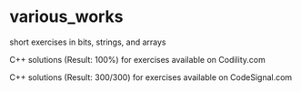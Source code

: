 # various_works
short exercises in bits, strings, and arrays

C++ solutions (Result: 100%) for exercises available on Codility.com

C++ solutions (Result: 300/300) for exercises available on CodeSignal.com
